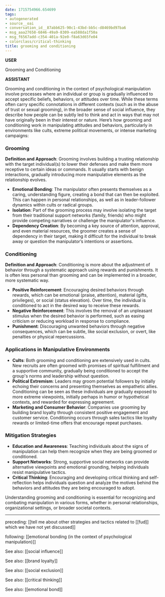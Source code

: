 ```yaml
---
date: 1715754966.654699
tags:
- autogenerated
- source__oai
- conversation_id__87abb625-90c1-43bd-bb5c-d8469bd97ba6
- msg_aaa27658-6846-49a9-8309-ea588da1f50a
- msg_f6567add-c354-401a-92e0-f8a63d65fe04
- colorclass/critical-thinking
title: grooming and conditioning
---
```


**USER**

Grooming and Conditioning


**ASSISTANT**

Grooming and conditioning in the context of psychological manipulation involve processes where an individual or group is gradually influenced to accept specific beliefs, behaviors, or attitudes over time. While these terms often carry specific connotations in different contexts (such as in the abuse of trust or sexual grooming), in the broader sense of social influence, they describe how people can be subtly led to think and act in ways that may not have originally been in their interest or nature. Here’s how grooming and conditioning work in manipulating attitudes and behaviors, particularly in environments like cults, extreme political movements, or intense marketing campaigns:

### Grooming

**Definition and Approach**: Grooming involves building a trusting relationship with the target individual(s) to lower their defenses and make them more receptive to certain ideas or commands. It usually starts with benign interactions, gradually introducing more manipulative elements as the relationship evolves.

- **Emotional Bonding**: The manipulator often presents themselves as a caring, understanding figure, creating a bond that can then be exploited. This can happen in personal relationships, as well as in leader-follower dynamics within cults or radical groups.
- **Isolation**: Part of the grooming process may involve isolating the target from their traditional support networks (family, friends) who might provide competing narratives or challenge the manipulator's influence.
- **Dependency Creation**: By becoming a key source of attention, approval, and even material resources, the groomer creates a sense of dependency in their target, making it difficult for the individual to break away or question the manipulator’s intentions or assertions.

### Conditioning

**Definition and Approach**: Conditioning is more about the adjustment of behavior through a systematic approach using rewards and punishments. It is often less personal than grooming and can be implemented in a broader, more systematic way.

- **Positive Reinforcement**: Encouraging desired behaviors through rewards, which can be emotional (praise, attention), material (gifts, privileges), or social (status elevation). Over time, the individual is conditioned to act in the desired way to receive these rewards.
- **Negative Reinforcement**: This involves the removal of an unpleasant stimulus when the desired behavior is performed, such as easing criticism or reducing workload in response to compliance.
- **Punishment**: Discouraging unwanted behaviors through negative consequences, which can be subtle, like social exclusion, or overt, like penalties or physical repercussions.

### Applications in Manipulative Environments

- **Cults**: Both grooming and conditioning are extensively used in cults. New recruits are often groomed with promises of spiritual fulfillment and a supportive community, gradually being conditioned to accept the group's norms and leadership without question.
- **Political Extremism**: Leaders may groom potential followers by initially echoing their concerns and presenting themselves as empathetic allies. Conditioning can be seen as these individuals are gradually exposed to more extreme viewpoints, initially perhaps in humor or hypothetical contexts, and rewarded for expressing agreement.
- **Marketing and Consumer Behavior**: Companies use grooming by building brand loyalty through consistent positive engagement and customer service. Conditioning occurs through sales tactics like loyalty rewards or limited-time offers that encourage repeat purchases.

### Mitigation Strategies

- **Education and Awareness**: Teaching individuals about the signs of manipulation can help them recognize when they are being groomed or conditioned.
- **Support Networks**: Strong, supportive social networks can provide alternative viewpoints and emotional grounding, helping individuals resist manipulative tactics.
- **Critical Thinking**: Encouraging and developing critical thinking and self-reflection helps individuals question and analyze the motives behind the behaviors and attitudes they are being encouraged to adopt.

Understanding grooming and conditioning is essential for recognizing and combating manipulation in various forms, whether in personal relationships, organizational settings, or broader societal contexts.


---

preceding: [[tell me about other strategies and tactics related to [[fud]] which we have not yet discussed]]  


following: [[emotional bonding (in the context of psychological manipulation)]]

See also: [[social influence]]


See also: [[brand loyalty]]


See also: [[social exclusion]]


See also: [[critical thinking]]


See also: [[emotional bond]]